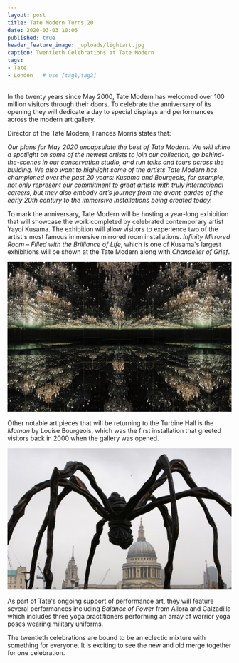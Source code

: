 ```yaml
---
layout: post
title: Tate Modern Turns 20
date: 2020-03-03 10:06
published: true
header_feature_image: _uploads/lightart.jpg
caption: Twentieth Celebrations at Tate Modern
tags:
- Tate
- London   # use [tag1,tag2]
---
```


In the twenty years since May 2000, Tate Modern has welcomed over 100 million visitors through their doors. To celebrate the anniversary of its opening they will dedicate a day to special displays and performances across the modern art gallery. 

Director of the Tate Modern, Frances Morris states that:

_Our plans for May 2020 encapsulate the best of Tate Modern. We will shine a spotlight on some of the newest artists to join our collection, go behind-the-scenes in our conservation studio, and run talks and tours across the building. We also want to highlight some of the artists Tate Modern has championed over the past 20 years: Kusama and Bourgeois, for example, not only represent our commitment to great artists with truly international careers, but they also embody art’s journey from the avant-gardes of the early 20th century to the immersive installations being created today._

To mark the anniversary, Tate Modern will be hosting a year-long exhibition that will showcase the work completed by celebrated contemporary artist Yayoi Kusama. The exhibition will allow visitors to experience two of the artist's most famous immersive mirrored room installations. _Infinity Mirrored Room – Filled with the Brilliance of Life_, which is one of Kusama's largest exhibitions will be shown at the Tate Modern along with _Chandelier of Grief_.

[![Chandelier of Grief](/_uploads/chandelier.jpg)](/_uploads/chandelier.jpg)

Other notable art pieces that will be returning to the Turbine Hall is the _Maman_ by Louise Bourgeois, which was the first installation that greeted visitors back in 2000 when the gallery was opened.

[![Louise Bourgeous' Marman](/_uploads/maman.jpg)](/_uploads/maman.jpg)

As part of Tate's ongoing support of performance art, they will feature several performances including _Balance of Power_ from Allora and Calzadilla which includes three yoga practitioners performing an array of warrior yoga poses wearing military uniforms.

The twentieth celebrations are bound to be an eclectic mixture with something for everyone. It is exciting to see the new and old merge together for one celebration.
